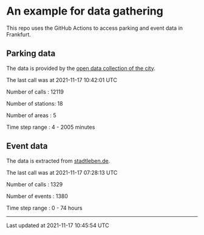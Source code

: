 # An example for data gathering

This repo uses the GitHub Actions to access parking and event data in Frankfurt.

## Parking data
The data is provided by the [open data collection of the city](https://www.offenedaten.frankfurt.de/).

The last call was at 2021-11-17 10:42:01 UTC

Number of calls   : 12119

Number of stations:    18

Number of areas   :     5

Time step range   :     4 -  2005 minutes


## Event data
The data is extracted from [stadtleben.de](https://stadtleben.de/frankfurt/).

The last call was at 2021-11-17 07:28:13 UTC

Number of calls   : 1329

Number of events  : 1380

Time step range   :    0 -   74 hours


----

Last updated at 2021-11-17 10:45:54 UTC

